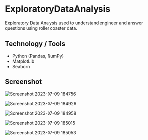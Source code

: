 # ExploratoryDataAnalysis

Exploratory Data Analysis used to understand engineer and answer questions using roller coaster data.

## Technology / Tools
- Python (Pandas, NumPy)
- MatplotLib
- Seaborn

## Screenshot 

![Screenshot 2023-07-09 184756](https://github.com/GerardRosario/ExploratoryDataAnalysis/assets/55461102/43198545-7077-49b0-b6bc-ca316ceba3cf)

![Screenshot 2023-07-09 184926](https://github.com/GerardRosario/ExploratoryDataAnalysis/assets/55461102/c87cd48e-42a4-4c55-a748-334ff58b9bb8)

![Screenshot 2023-07-09 184958](https://github.com/GerardRosario/ExploratoryDataAnalysis/assets/55461102/b904c3bd-d583-425a-925c-e5ec48fbffca)

![Screenshot 2023-07-09 185015](https://github.com/GerardRosario/ExploratoryDataAnalysis/assets/55461102/28b4a91c-55ad-4f33-add2-f5f131a17ac5)

![Screenshot 2023-07-09 185053](https://github.com/GerardRosario/ExploratoryDataAnalysis/assets/55461102/1c497bfe-f501-4907-a00b-6fd59863357d)
